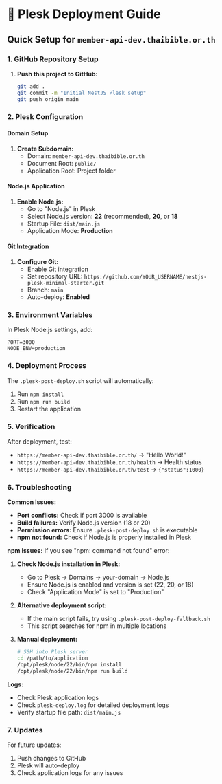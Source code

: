 # 🚀 Plesk Deployment Guide

## Quick Setup for `member-api-dev.thaibible.or.th`

### 1. GitHub Repository Setup

1. **Push this project to GitHub:**
   ```bash
   git add .
   git commit -m "Initial NestJS Plesk setup"
   git push origin main
   ```

### 2. Plesk Configuration

#### Domain Setup
1. **Create Subdomain:**
   - Domain: `member-api-dev.thaibible.or.th`
   - Document Root: `public/`
   - Application Root: Project folder

#### Node.js Application
1. **Enable Node.js:**
   - Go to "Node.js" in Plesk
   - Select Node.js version: **22** (recommended), **20**, or **18**
   - Startup File: `dist/main.js`
   - Application Mode: **Production**

#### Git Integration
1. **Configure Git:**
   - Enable Git integration
   - Set repository URL: `https://github.com/YOUR_USERNAME/nestjs-plesk-minimal-starter.git`
   - Branch: `main`
   - Auto-deploy: **Enabled**

### 3. Environment Variables

In Plesk Node.js settings, add:
```
PORT=3000
NODE_ENV=production
```

### 4. Deployment Process

The `.plesk-post-deploy.sh` script will automatically:
1. Run `npm install`
2. Run `npm run build`
3. Restart the application

### 5. Verification

After deployment, test:
- `https://member-api-dev.thaibible.or.th/` → "Hello World!"
- `https://member-api-dev.thaibible.or.th/health` → Health status
- `https://member-api-dev.thaibible.or.th/test` → `{"status":1000}`

### 6. Troubleshooting

**Common Issues:**
- **Port conflicts:** Check if port 3000 is available
- **Build failures:** Verify Node.js version (18 or 20)
- **Permission errors:** Ensure `.plesk-post-deploy.sh` is executable
- **npm not found:** Check if Node.js is properly installed in Plesk

**npm Issues:**
If you see "npm: command not found" error:
1. **Check Node.js installation in Plesk:**
   - Go to Plesk → Domains → your-domain → Node.js
   - Ensure Node.js is enabled and version is set (22, 20, or 18)
   - Check "Application Mode" is set to "Production"

2. **Alternative deployment script:**
   - If the main script fails, try using `.plesk-post-deploy-fallback.sh`
   - This script searches for npm in multiple locations

3. **Manual deployment:**
   ```bash
   # SSH into Plesk server
   cd /path/to/application
   /opt/plesk/node/22/bin/npm install
   /opt/plesk/node/22/bin/npm run build
   ```

**Logs:**
- Check Plesk application logs
- Check `plesk-deploy.log` for detailed deployment logs
- Verify startup file path: `dist/main.js`

### 7. Updates

For future updates:
1. Push changes to GitHub
2. Plesk will auto-deploy
3. Check application logs for any issues 